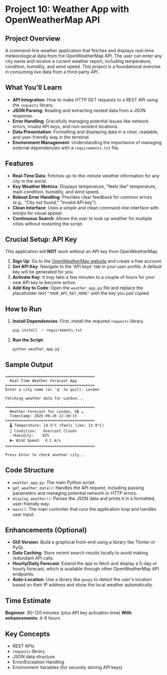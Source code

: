 # Project 10: Weather App with OpenWeatherMap API

## Project Overview
A command-line weather application that fetches and displays real-time meteorological data from the OpenWeatherMap API. The user can enter any city name and receive a current weather report, including temperature, condition, humidity, and wind speed. This project is a foundational exercise in consuming live data from a third-party API.

## What You'll Learn
- **API Integration**: How to make HTTP GET requests to a REST API using the `requests` library.
- **JSON Parsing**: Reading and extracting nested data from a JSON response.
- **Error Handling**: Gracefully managing potential issues like network errors, invalid API keys, and non-existent locations.
- **Data Presentation**: Formatting and displaying data in a clear, readable, and user-friendly way in the terminal.
- **Environment Management**: Understanding the importance of managing external dependencies with a `requirements.txt` file.

## Features
- **Real-Time Data**: Fetches up-to-the-minute weather information for any city in the world.
- **Key Weather Metrics**: Displays temperature, "feels like" temperature, main condition, humidity, and wind speed.
- **Robust Error Handling**: Provides clear feedback for common errors (e.g., "City not found," "Invalid API key").
- **Clean Interface**: Uses a simple and clean command-line interface with emojis for visual appeal.
- **Continuous Search**: Allows the user to look up weather for multiple cities without restarting the script.

## Crucial Setup: API Key
This application will **NOT** work without an API key from OpenWeatherMap.

1.  **Sign Up**: Go to the [OpenWeatherMap website](https://openweathermap.org/appid) and create a free account.
2.  **Get API Key**: Navigate to the 'API keys' tab in your user profile. A default key will be generated for you.
3.  **Activate Key**: It may take a few minutes to a couple of hours for your new API key to become active.
4.  **Add Key to Code**: Open the `weather_app.py` file and replace the placeholder text `"YOUR_API_KEY_HERE"` with the key you just copied.

## How to Run
1.  **Install Dependencies**: First, install the required `requests` library.
    ```bash
    pip install -r requirements.txt
    ```
2.  **Run the Script**:
    ```bash
    python weather_app.py
    ```

## Sample Output
```
========================================
  Real-Time Weather Forecast App
========================================
Enter a city name (or 'q' to quit): London

Fetching weather data for London...

========================================
  Weather Forecast for London, GB ☁️
  Timestamp: 2025-09-26 22:30:15
========================================
  🌡️ Temperature: 14.5°C (Feels like: 13.9°C)
  📝 Condition:   Overcast Clouds
  💧 Humidity:    82%
  🌬️ Wind Speed:  4.1 m/s
========================================

Press Enter to check another city...
```

## Code Structure
- `weather_app.py`: The main Python script.
- `get_weather_data()`: Handles the API request, including passing parameters and managing potential network or HTTP errors.
- `display_weather()`: Parses the JSON data and prints it in a formatted, user-friendly way.
- `main()`: The main controller that runs the application loop and handles user input.

## Enhancements (Optional)
- **GUI Version**: Build a graphical front-end using a library like Tkinter or PyQt.
- **Data Caching**: Store recent search results locally to avoid making redundant API calls.
- **Hourly/Daily Forecast**: Extend the app to fetch and display a 5-day or hourly forecast, which is available through other OpenWeatherMap API endpoints.
- **Auto-Location**: Use a library like `geopy` to detect the user's location based on their IP address and show the local weather automatically.

## Time Estimate
**Beginner**: 90-120 minutes (plus API key activation time)
**With enhancements**: 4-6 hours

## Key Concepts
- REST APIs
- `requests` library
- JSON data structure
- Error/Exception Handling
- Environment Variables (for securely storing API keys)
